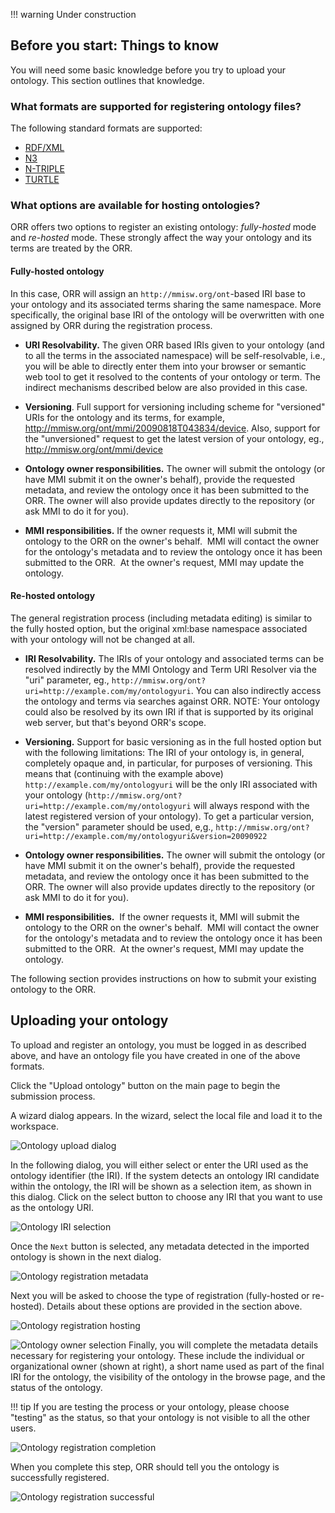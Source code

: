 !!! warning
    Under construction 

## Before you start: Things to know

You will need some basic knowledge before you try to upload your ontology. This section outlines that knowledge.

### What formats are supported for registering ontology files?

The following standard formats are supported:

*   [RDF/XML](http://www.w3.org/TR/2004/REC-rdf-syntax-grammar-20040210/)
*   [N3](http://en.wikipedia.org/wiki/Notation_3)
*   [N-TRIPLE](http://en.wikipedia.org/wiki/N-Triples)
*   [TURTLE](http://en.wikipedia.org/wiki/Turtle_%28syntax%29)

### What options are available for hosting ontologies?

ORR offers two options to register an existing ontology: _fully-hosted_ mode and _re-hosted_ mode.
These strongly affect the way your ontology and its terms are treated by the ORR.

#### Fully-hosted ontology

In this case, ORR will assign an `http://mmisw.org/ont`-based IRI base to your ontology and its associated 
terms sharing the same namespace. More specifically, the original base IRI of the ontology will be 
overwritten with one assigned by ORR during the registration process.
  
*   **URI Resolvability.** The given ORR based IRIs given to your ontology (and to all the terms in the 
associated namespace) will be self-resolvable, i.e., you will be able to directly enter them into your 
browser or semantic web tool to get it resolved to the contents of your ontology or term. 
The indirect mechanisms described below are also provided in this case.
  
*   **Versioning**. Full support for versioning including scheme for "versioned" URIs for the ontology and its terms, for example, http://mmisw.org/ont/mmi/20090818T043834/device. Also, support for the "unversioned" request to get the latest version of your ontology, eg., http://mmisw.org/ont/mmi/device  

*   **Ontology owner responsibilities.** The owner will submit the ontology (or have MMI submit it on the owner's behalf), provide the requested metadata, and review the ontology once it has been submitted to the ORR. The owner will also provide updates directly to the repository (or ask MMI to do it for you).  

*   **MMI responsibilities.** If the owner requests it, MMI will submit the ontology to the ORR on the owner's behalf.  MMI will contact the owner for the ontology's metadata and to review the ontology once it has been submitted to the ORR.  At the owner's request, MMI may update the ontology.

#### Re-hosted ontology

The general registration process (including metadata editing) is similar to the fully hosted option, but 
the original xml:base namespace associated with your ontology will not be changed at all.  

*   **IRI Resolvability.** 
The IRIs of your ontology and associated terms can be resolved indirectly by 
the MMI Ontology and Term URI Resolver via the "uri" parameter, eg., 
`http://mmisw.org/ont?uri=http://example.com/my/ontologyuri`. 
You can also indirectly access the ontology and terms via searches against ORR. 
NOTE: Your ontology could also be resolved by its own IRI if that is supported by its 
original web server, but that's beyond ORR's scope.  

*   **Versioning.** 
Support for basic versioning as in the full hosted option but with the 
following limitations: 
The IRI of your ontology is, in general, completely opaque and, in particular, for purposes of versioning. 
This means that (continuing with the example above) `http://example.com/my/ontologyuri` will be the only 
IRI associated with your ontology (`http://mmisw.org/ont?uri=http://example.com/my/ontologyuri` will always 
respond with the latest registered version of your ontology). 
To get a particular version, the "version" parameter should be used, e,g., 
`http://mmisw.org/ont?uri=http://example.com/my/ontologyuri&version=20090922`  

*   **Ontology owner responsibilities.** 
The owner will submit the ontology (or have MMI submit it on the owner's behalf), provide the requested 
metadata, and review the ontology once it has been submitted to the ORR. The owner will also provide 
updates directly to the repository (or ask MMI to do it for you).  

*   **MMI responsibilities.**  
If the owner requests it, MMI will submit the ontology to the ORR on the owner's behalf.  
MMI will contact the owner for the ontology's metadata and to review the ontology once it has 
been submitted to the ORR.  At the owner's request, MMI may update the ontology.

The following section provides instructions on how to submit your existing ontology to the ORR.

## Uploading your ontology

To upload and register an ontology, you must be logged in as described above,
and have an ontology file you have created in one of the above formats.

Click the "Upload ontology" button on the main page to begin the submission process.

A wizard dialog appears. In the wizard, select the local file and load it to the workspace. 

![Ontology upload dialog](../img/cor/cor-ontology-upload-dialog-20160828.png)

In the following dialog, you will either select or enter the URI used as the ontology identifier (the IRI). 
If the system detects an ontology IRI candidate within the ontology, the IRI will be shown as a selection item, as shown in this dialog. Click on the select button to choose any IRI that you want to use as the ontology URI.

![Ontology IRI selection](../img/cor/cor-ontology-uri-select-20160828.png)

Once the `Next` button is selected, any metadata detected in the imported ontology is shown in the next dialog.

![Ontology registration metadata](../img/cor/cor-ontology-registration-metadata-20160828.png)

Next you will be asked to choose the type of registration (fully-hosted or re-hosted).  Details about these options are provided in the section above. 

![Ontology registration hosting](../img/cor/cor-ontology-registration-hosting-20160828.png)

<img class="smallfloatright" alt="Ontology owner selection" src="../../img/cor/cor-ontology-owner-selection-20160828.png">
Finally, you will complete the metadata details necessary for registering your ontology. 
These include the individual or organizational owner (shown at right), 
a short name used as part of the final IRI for the ontology, 
the visibility of the ontology in the browse page, 
and the status of the ontology.  

!!! tip 
    If you are testing the process or your ontology, please choose "testing" as the status, 
    so that your ontology is not visible to all the other users.
    
![Ontology registration completion](../img/cor/cor-ontology-registration-completion-20160828.png "Completion of registration details")

When you complete this step, ORR should tell you the ontology is successfully registered.

![Ontology registration successful](../img/cor/cor-ontology-registration-successful-20160828.png)


